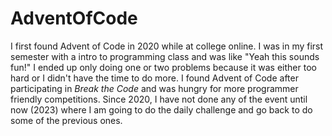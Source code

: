 # AdventOfCode

I first found Advent of Code in 2020 while at college online. I was in my first semester with a intro to programming class and was like "Yeah this sounds fun!" I ended up only doing one or two problems because it was either too hard or I didn't have the time to do more. I found Advent of Code after participating in *Break the Code* and was hungry for more programmer friendly competitions. Since 2020, I have not done any of the event until now (2023) where I am going to do the daily challenge and go back to do some of the previous ones.